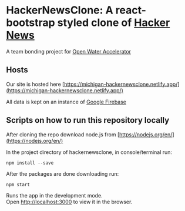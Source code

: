 # HackerNewsClone: A react-bootstrap styled clone of [Hacker News](https://news.ycombinator.com/)

A team bonding project for [Open Water Accelerator](https://openwatervc.com/)
## Hosts
Our site is hosted here [https://michigan-hackernewsclone.netlify.app/](https://michigan-hackernewsclone.netlify.app/)

All data is kept on an instance of [Google Firebase](https://firebase.google.com/)

## Scripts on how to run this repository locally

After cloning the repo download node.js from [https://nodejs.org/en/](https://nodejs.org/en/)

In the project directory of hackernewsclone, in console/terminal run: 
```
npm install --save
```

After the packages are done downloading run: 
```
npm start
```

Runs the app in the development mode.<br />
Open [http://localhost:3000](http://localhost:3000) to view it in the browser.
